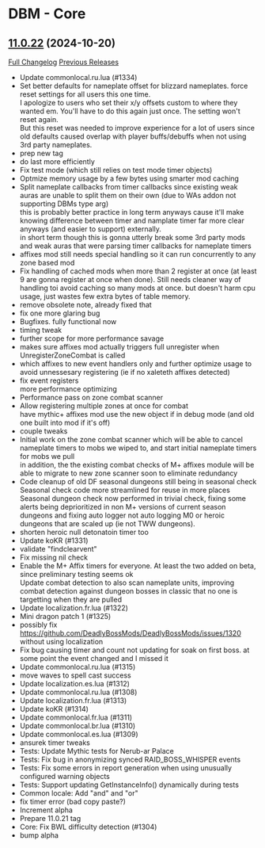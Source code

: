 # DBM - Core

## [11.0.22](https://github.com/DeadlyBossMods/DeadlyBossMods/tree/11.0.22) (2024-10-20)
[Full Changelog](https://github.com/DeadlyBossMods/DeadlyBossMods/compare/11.0.20...11.0.22) [Previous Releases](https://github.com/DeadlyBossMods/DeadlyBossMods/releases)

- Update commonlocal.ru.lua (#1334)  
- Set better defaults for nameplate offset for blizzard nameplates. force reset settings for all users this one time.  
    I apologize to users who set their x/y offsets custom to where they wanted em. You'll have to do this again just once. The setting won't reset again.  
    But this reset was needed to improve experience for a lot of users since old defaults caused overlap with player buffs/debuffs when not using 3rd party nameplates.  
- prep new tag  
- do last more efficiently  
- Fix test mode (which still relies on test mode timer objects)  
- Optmize memory usage by a few bytes using smarter mod caching  
- Split nameplate callbacks from timer callbacks since existing weak auras are unable to split them on their own (due to WAs addon not supporting DBMs type arg)  
    this is probably better practice in long term anyways cause it'll make knowing difference between timer and namplate timer far more clear anyways (and easier to support) externally.  
    in short term though this is gonna utterly break some 3rd party mods and weak auras that were parsing timer callbacks for nameplate timers  
- affixes mod still needs special handling so it can run concurrently to any zone based mod  
- Fix handling of cached mods when more than 2 register at once (at least 9 are gonna register at once when done). Still needs cleaner way of handling toi avoid caching so many mods at once. but doesn't harm cpu usage, just wastes few extra bytes of table memory.  
- remove obsolete note, already fixed that  
- fix one more glaring bug  
- Bugfixes. fully functional now  
- timing tweak  
- further scope for more performance savage  
- makes sure affixes mod actually triggers full unregister when UnregisterZoneCombat is called  
- which affixes to new event handlers only and further optimize usage to avoid unnessesary registering (ie if no xaleteth affixes detected)  
- fix event registers  
    more performance optimizing  
- Performance pass on zone combat scanner  
- Allow registering multiple zones at once for combat  
    have mythic+ affixes mod use the new object if in debug mode (and old one built into mod if it's off)  
- couple tweaks  
- Initial work on the zone combat scanner which will be able to cancel nameplate timers to mobs we wiped to, and start initial nameplate timers for mobs we pull  
    in addition, the the existing combat checks of M+ affixes module will be able to migrate to new zone scanner soon to eliminate redundancy  
- Code cleanup of old DF seasonal dungeons still being in seasonal check  
    Seasonal check code more streamlined for reuse in more places  
    Seasonal dungeon check now performed in trivial check, fixing some alerts being deprioritized in non M+ versions of current season dungeons and fixing auto logger not auto logging M0 or heroic dungeons that are scaled up (ie not TWW dungeons).  
- shorten heroic null detonatoin timer too  
- Update koKR (#1331)  
- validate "findclearvent"  
- Fix missing nil check  
- Enable the M+ Affix timers for everyone. At least the two added on beta, since preliminary testing seems ok  
    Update combat detection to also scan nameplate units, improving combat detection against dungeon bosses in classic that no one is targetting when they are pulled  
- Update localization.fr.lua (#1322)  
- Mini dragon patch 1 (#1325)  
- possibly fix https://github.com/DeadlyBossMods/DeadlyBossMods/issues/1320 without using localization  
- Fix bug causing timer and count not updating for soak on first boss. at some point the event changed and I missed it  
- Update commonlocal.ru.lua (#1315)  
- move waves to spell cast success  
- Update localization.es.lua (#1312)  
- Update commonlocal.ru.lua (#1308)  
- Update localization.fr.lua (#1313)  
- Update koKR (#1314)  
- Update commonlocal.fr.lua (#1311)  
- Update commonlocal.br.lua (#1310)  
- Update commonlocal.es.lua (#1309)  
- ansurek timer tweaks  
- Tests: Update Mythic tests for Nerub-ar Palace  
- Tests: Fix bug in anonymizing synced RAID\_BOSS\_WHISPER events  
- Tests: Fix some errors in report generation when using unusually configured warning objects  
- Tests: Support updating GetInstanceInfo() dynamically during tests  
- Common locale: Add "and" and "or"  
- fix timer error (bad copy paste?)  
- Increment alpha  
- Prepare 11.0.21 tag  
- Core: Fix BWL difficulty detection (#1304)  
- bump alpha  
